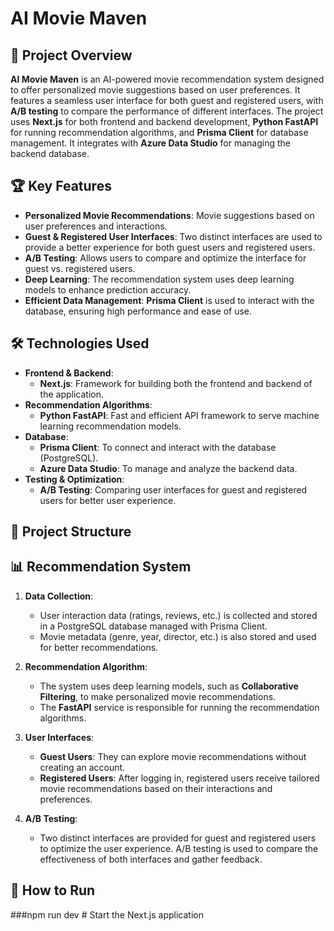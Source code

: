 # AI Movie Maven  

## 📌 Project Overview  
**AI Movie Maven** is an AI-powered movie recommendation system designed to offer personalized movie suggestions based on user preferences. It features a seamless user interface for both guest and registered users, with **A/B testing** to compare the performance of different interfaces. The project uses **Next.js** for both frontend and backend development, **Python FastAPI** for running recommendation algorithms, and **Prisma Client** for database management. It integrates with **Azure Data Studio** for managing the backend database.  

## 🏆 Key Features  
- **Personalized Movie Recommendations**: Movie suggestions based on user preferences and interactions.  
- **Guest & Registered User Interfaces**: Two distinct interfaces are used to provide a better experience for both guest users and registered users.  
- **A/B Testing**: Allows users to compare and optimize the interface for guest vs. registered users.  
- **Deep Learning**: The recommendation system uses deep learning models to enhance prediction accuracy.  
- **Efficient Data Management**: **Prisma Client** is used to interact with the database, ensuring high performance and ease of use.  

## 🛠️ Technologies Used  
- **Frontend & Backend**:  
  - **Next.js**: Framework for building both the frontend and backend of the application.  
- **Recommendation Algorithms**:  
  - **Python FastAPI**: Fast and efficient API framework to serve machine learning recommendation models.  
- **Database**:  
  - **Prisma Client**: To connect and interact with the database (PostgreSQL).  
  - **Azure Data Studio**: To manage and analyze the backend data.  
- **Testing & Optimization**:  
  - **A/B Testing**: Comparing user interfaces for guest and registered users for better user experience.  

## 📂 Project Structure  

## 📊 Recommendation System  
1. **Data Collection**:  
   - User interaction data (ratings, reviews, etc.) is collected and stored in a PostgreSQL database managed with Prisma Client.  
   - Movie metadata (genre, year, director, etc.) is also stored and used for better recommendations.  

2. **Recommendation Algorithm**:  
   - The system uses deep learning models, such as **Collaborative Filtering**, to make personalized movie recommendations.  
   - The **FastAPI** service is responsible for running the recommendation algorithms.  

3. **User Interfaces**:  
   - **Guest Users**: They can explore movie recommendations without creating an account.  
   - **Registered Users**: After logging in, registered users receive tailored movie recommendations based on their interactions and preferences.  

4. **A/B Testing**:  
   - Two distinct interfaces are provided for guest and registered users to optimize the user experience. A/B testing is used to compare the effectiveness of both interfaces and gather feedback.  

## 🚀 How to Run 

###npm run dev  # Start the Next.js application

